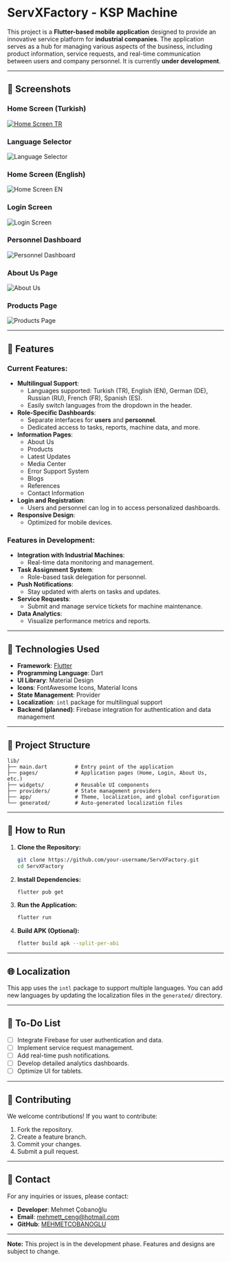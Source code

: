
# ServXFactory - KSP Machine 

This project is a **Flutter-based mobile application** designed to provide an innovative service platform for **industrial companies**. The application serves as a hub for managing various aspects of the business, including product information, service requests, and real-time communication between users and company personnel. It is currently **under development**.

---

## 📸 Screenshots

### Home Screen (Turkish)
[![Home Screen TR](./screenshots/home_tr.png)](https://files.oaiusercontent.com/file-M85Zsd6zj44c3GdMaYGA88?se=2024-11-25T13%3A13%3A38Z&sp=r&sv=2024-08-04&sr=b&rscc=max-age%3D299%2C%20immutable%2C%20private&rscd=attachment%3B%20filename%3Dimage.png&sig=RkvVYeJJuSf57GMaagqxmwMisr1/czoUqGUhVusnz%2BM%3D)

### Language Selector
![Language Selector](./screenshots/language_selector.png)

### Home Screen (English)
![Home Screen EN](./screenshots/home_en.png)

### Login Screen
![Login Screen](./screenshots/login.png)

### Personnel Dashboard
![Personnel Dashboard](./screenshots/personnel_dashboard.png)

### About Us Page
![About Us](./screenshots/about_us.png)

### Products Page
![Products Page](./screenshots/products_page.png)

---

## 🎯 Features

### Current Features:
- **Multilingual Support**:
  - Languages supported: Turkish (TR), English (EN), German (DE), Russian (RU), French (FR), Spanish (ES).
  - Easily switch languages from the dropdown in the header.
- **Role-Specific Dashboards**:
  - Separate interfaces for **users** and **personnel**.
  - Dedicated access to tasks, reports, machine data, and more.
- **Information Pages**:
  - About Us
  - Products
  - Latest Updates
  - Media Center
  - Error Support System
  - Blogs
  - References
  - Contact Information
- **Login and Registration**:
  - Users and personnel can log in to access personalized dashboards.
- **Responsive Design**:
  - Optimized for mobile devices.

### Features in Development:
- **Integration with Industrial Machines**:
  - Real-time data monitoring and management.
- **Task Assignment System**:
  - Role-based task delegation for personnel.
- **Push Notifications**:
  - Stay updated with alerts on tasks and updates.
- **Service Requests**:
  - Submit and manage service tickets for machine maintenance.
- **Data Analytics**:
  - Visualize performance metrics and reports.

---

## 🚀 Technologies Used

- **Framework**: [Flutter](https://flutter.dev/)
- **Programming Language**: Dart
- **UI Library**: Material Design
- **Icons**: FontAwesome Icons, Material Icons
- **State Management**: Provider
- **Localization**: `intl` package for multilingual support
- **Backend (planned)**: Firebase integration for authentication and data management

---

## 📂 Project Structure

```plaintext
lib/
├── main.dart         # Entry point of the application
├── pages/            # Application pages (Home, Login, About Us, etc.)
├── widgets/          # Reusable UI components
├── providers/        # State management providers
├── app/              # Theme, localization, and global configuration
└── generated/        # Auto-generated localization files
```

---

## 📖 How to Run

1. **Clone the Repository:**
   ```bash
   git clone https://github.com/your-username/ServXFactory.git
   cd ServXFactory
   ```
2. **Install Dependencies:**
   ```bash
   flutter pub get
   ```
3. **Run the Application:**
   ```bash
   flutter run
   ```
4. **Build APK (Optional):**
   ```bash
   flutter build apk --split-per-abi
   ```

---

## 🌐 Localization
This app uses the `intl` package to support multiple languages. You can add new languages by updating the localization files in the `generated/` directory.

---

## 📌 To-Do List
- [ ] Integrate Firebase for user authentication and data.
- [ ] Implement service request management.
- [ ] Add real-time push notifications.
- [ ] Develop detailed analytics dashboards.
- [ ] Optimize UI for tablets.

---

## 🤝 Contributing
We welcome contributions! If you want to contribute:
1. Fork the repository.
2. Create a feature branch.
3. Commit your changes.
4. Submit a pull request.

---

## 📧 Contact
For any inquiries or issues, please contact:
- **Developer**: Mehmet Çobanoğlu
- **Email**: mehmett_ceng@hotmail.com
- **GitHub**: [MEHMETCOBANOGLU](https://github.com/MEHMETCOBANOGLU)

---

**Note:** This project is in the development phase. Features and designs are subject to change.

